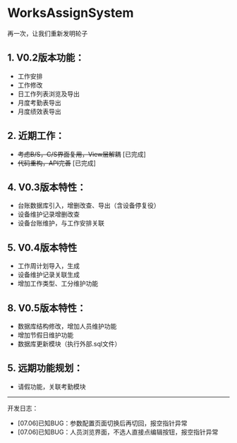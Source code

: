 # WorksAssignSystem
再一次，让我们重新发明轮子
## 1. V0.2版本功能：
  * 工作安排
  * 工作修改
  * 日工作列表浏览及导出
  * 月度考勤表导出
  * 月度绩效表导出


## 2. 近期工作：
  * ~~考虑B/S，C/S界面复用，View层解耦~~ [已完成]
  * ~~代码重构，API完善~~ [已完成]

## 4. V0.3版本特性：
  * 台账数据库引入，增删改查、导出（含设备停复役）
  * 设备维护记录增删改查
  * 设备台账维护，与工作安排关联

## 5. V0.4版本特性
  * 工作周计划导入，生成
  * 设备维护记录关联生成
  * 增加工作类型、工分维护功能

## 8. V0.5版本特性：
  * 数据库结构修改，增加人员维护功能
  * 增加节假日维护功能
  * 数据库更新模块（执行外部.sql文件）

## 5. 远期功能规划：
  * 请假功能，关联考勤模块
 
---

开发日志：

* [07.06]已知BUG：参数配置页面切换后再切回，报空指针异常
* [07.06]已知BUG：人员浏览界面，不选人直接点编辑按钮，报空指针异常